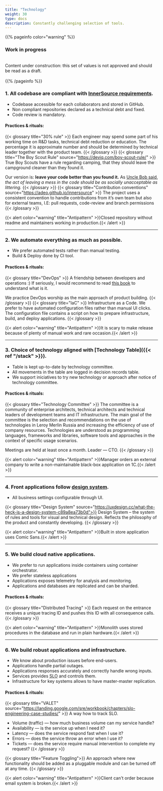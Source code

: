 ```yaml
---
title: "Technology"
weight: 30
type: docs
description: Сonstantly challenging selection of tools.
---
```


{{% pageinfo color="warning" %}}
<h3>Work in progress</h3><br />
Content under construction: this set of values is not approved and should be read as a draft. <br /><br />
{{% /pageinfo %}}

### 1. All codebase are compliant with [InnerSource requirements](https://adeo.github.io/innersource/).

* Codebase accessible for each collaborators and stored in GitHub.
* Non compliant repositories declared as a technical debt and fixed.
* Code review is mandatory.

#### Practices & rituals: 
{{< glossary title="30% rule" >}}
Each engineer may spend some part of his working time on R&D tasks, technical debt reduction or education. 
The percentage it is approximate number and should be determined by technical leader together with the product team.
{{< /glossary >}}
{{< glossary title="The Boy Scout Rule" source="https://deviq.com/boy-scout-rule/" >}}
True Boy Scouts have a rule regarding camping, that they should leave the campground cleaner than they found it.

Our version is: **leave your code better than you found it.**
As [Uncle Bob said](https://www.oreilly.com/library/view/97-things-every/9780596809515/ch08.html), *the act of leaving a mess in the code should be as socially unacceptable as littering.*
{{< /glossary >}}
{{< glossary title="Contribution conventions" source="https://adeo.github.io/innersource" >}}
The project uses a consistent convention to handle contributions from it’s own team but also for external teams, I.E: pull requests, code-review and branch permissions
{{< /glossary >}}

{{< alert color="warning" title="Antipattern" >}}Closed repository without readme and maintainers working in production.{{< /alert >}}

---

### 2. We automate everything as much as possible.

* We prefer automated tests rather than manual testing.
* Build & Deploy done by CI tool.

#### Practices & rituals: 
{{< glossary title="DevOps" >}}
A friendship between developers and operations :) If seriously, I would recommend to read [this book](https://www.amazon.com/Phoenix-Project-DevOps-Helping-Business/dp/0988262592) to understand what is it.

We practice DevOps worship as the main approach of product building.
{{< /glossary >}}
{{< glossary title="IaC" >}}
Infrastructure as a Code. We prefer to have automated configuration files rather than manual UI clicks. The configuration file contains a script on how to prepare infrastructure, build, and deploy applications.
{{< /glossary >}}

{{< alert color="warning" title="Antipattern" >}}It is scary to make release because of plenty of manual work and rare occasion.{{< /alert >}}

---

### 3. Choice of technology aligned with [Technology Table]({{< ref "/stack" >}}).

* Table is kept up-to-date by technology committee.
* All movements in the table are  logged in decision records table.
* We support iniciatives to try new technology or approach after notice of technology committee.

#### Practices & rituals: 
{{< glossary title="Technology Committee" >}}
The committee is a community of enterprise architects, technical architects and technical leaders of development teams and IT infrastructure. The main goal of the committee is the selection and recommendations on the use of technologies in Leroy Merlin Russia and increasing the efficiency of use of company resources. Technologies are understood as programming languages, frameworks and libraries, software tools and approaches in the context of specific usage scenarios.

Meetings are held at least once a month. Leader — CTO.
{{< /glossary >}}

{{< alert color="warning" title="Antipattern" >}}Manager orders an external company to write a non-maintainable black-box application on 1C.{{< /alert >}}

---

### 4. Front applications follow [design system](https://zeroheight.com/1165fb04f/).

* All business settings configurable through UI.

{{< glossary title="Design System" source="https://uxdesign.cc/what-the-heck-is-a-design-system-c89a8ea73b0d">}}
Design System – the system of rules and tools for visual and technical design. Reflects the philosophy of the product and constantly developing.
{{< /glossary >}}

{{< alert color="warning" title="Antipattern" >}}Built in store application uses Comic Sans.{{< /alert >}}

---

### 5. We build cloud native applications. 

* We prefer to run applications inside containers using container orchestrator.
* We prefer stateless applications
* Applications exposes telemetry for analysis and monitoring.
* Applications and databases are replicated and can be sharded.

#### Practices & rituals: 
{{< glossary title="Distributed Tracing" >}}
Each request on the entrance receives a unique tracing ID and pushes this ID with all consequence calls.
{{< /glossary >}}

{{< alert color="warning" title="Antipattern" >}}Monolith uses stored procedures in the database and run in plain hardware.{{< /alert >}}

---

### 6. We build robust applications and infrastructure.

* We know about production issues before end-users.
* Applications handle partial outages.
* Applications responses accurately and correctly handle wrong inputs.
* Services provides <abbr data-toggle="tooltip" title="Service Level Objective is a goal that service provider wants to reach.">SLO</abbr> and controls them.
* Infrastructure for key systems allows to have master-master replication.

#### Practices & rituals: 
{{< glossary title="VALET" source="https://landing.google.com/sre/workbook/chapters/slo-engineering-case-studies/" >}}
A way how to track SLO. 

* Volume (traffic) — how much business volume can my service handle?
* Availability — is the service up when I need it?
* Latency — does the service respond fast when I use it?
* Errors — does the service throw an error when I use it?
* Tickets — does the service require manual intervention to complete my request?
{{< /glossary >}}

{{< glossary title="Feature Toggling">}}
An approach where new functionality should be added as a pluggable module and can be turned off at any time.
{{< /glossary >}}

{{< alert color="warning" title="Antipattern" >}}Client can't order because email system is broken.{{< /alert >}}
